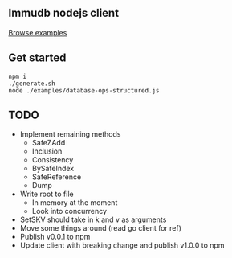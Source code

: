 ## Immudb nodejs client
[Browse examples](https://github.com/codenotary/immudb-node/tree/master/examples)

## Get started 
```
npm i
./generate.sh
node ./examples/database-ops-structured.js
```

## TODO
 - Implement remaining methods 
    - SafeZAdd
    - Inclusion
    - Consistency
    - BySafeIndex
    - SafeReference
    - Dump
 - Write root to file
    - In memory at the moment
    - Look into concurrency
 - SetSKV should take in k and v as arguments
 - Move some things around (read go client for ref)
 - Publish v0.0.1 to npm
 - Update client with breaking change and publish v1.0.0 to npm
